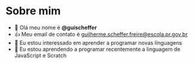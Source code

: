 # Sobre mim
- 👋 Olá meu nome é **@guischeffer**
- 👍 Meu email de contato é guilherme.scheffer.freire@escola.pr.gov.br
- 👀 Eu estou interessado em aprender a programar novas línguagens
- 🌱 Eu estou aprendendo a programar recentemente a linguagem de JavaScript e Scratch

